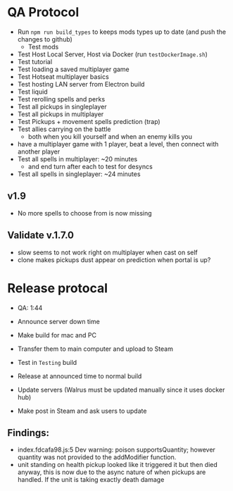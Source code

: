 # QA Protocol
- Run `npm run build_types` to keeps mods types up to date (and push the changes to github)
    - Test mods
- Test Host Local Server, Host via Docker (run `testDockerImage.sh`)
- Test tutorial
- Test loading a saved multiplayer game
- Test Hotseat multiplayer basics
- Test hosting LAN server from Electron build
- Test liquid
- Test rerolling spells and perks
- Test all pickups in singleplayer
- Test all pickups in multiplayer
- Test Pickups + movement spells prediction (trap)
- Test allies carrying on the battle
    - both when you kill yourself and when an enemy kills you
- have a multiplayer game with 1 player, beat a level, then connect with another player
- Test all spells in multiplayer: ~20 minutes
    - and end turn after each to test for desyncs
- Test all spells in singleplayer: ~24 minutes
## v1.9
- No more spells to choose from is now missing
## Validate v.1.7.0
- slow seems to not work right on multiplayer when cast on self
- clone makes pickups dust appear on prediction when portal is up?
# Release protocal
- QA: 1:44
- Announce server down time
- Make build for mac and PC
- Transfer them to main computer and upload to Steam
- Test in `Testing` build

- Release at announced time to normal build
- Update servers (Walrus must be updated manually since it uses docker hub)
- Make post in Steam and ask users to update

## Findings:
- index.fdcafa98.js:5 Dev warning: poison supportsQuantity; however quantity was not provided to the addModifier function.
- unit standing on health pickup looked like it triggered it but then died anyway, this is now due to the async nature of when pickups are handled.  If the unit is taking exactly death damage